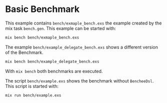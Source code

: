 # Basic Benchmark

This example contains `bench/exmaple_bench.exs` the example created by the mix
task `bench.gen`. This example can be started with:
```sh
mix bench bench/exmaple_bench.exs
```

The example `bench/example_delegate_bench.exs` shows a different version of
the Benchmark.
```sh
mix bench bench/example_delegate_bench.exs
```

With `mix bench` both benchmarks are executed.

The script `bench/example.exs` shows the benchmark without `BencheeDsl`. This
script is started with:
```sh
mix run bench/example.exs
```
